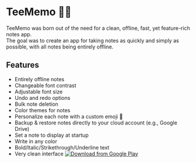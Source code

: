 # TeeMemo 📝🦉
TeeMemo was born out of the need for a clean, offline, fast, yet feature-rich notes app.  
The goal was to create an app for taking notes as quickly and simply as possible, with all notes being entirely offline.
## Features
- Entirely offline notes
- Changeable font contrast
- Adjustable font size
- Undo and redo options
- Bulk note deletion
- Color themes for notes
- Personalize each note with a custom emoji 🦉
- Backup & restore notes directly to your cloud account (e.g., Google Drive)
- Set a note to display at startup
- Write in any color
- Bold/Italic/Strikethrough/Underline text
- Very clean interface
[![Download from Google Play](https://user-images.githubusercontent.com/92587825/277521178-29b7e0ef-f81b-4353-be42-5c65f7d4cfbe.png)](https://play.google.com)
